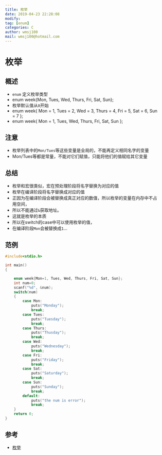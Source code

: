 ```yaml
---
title: 枚举
date: 2019-04-23 22:28:08	
modify: 
tag: [enum]
categories: C 
author: wmsj100
mail: wmsj100@hotmail.com
---
```


# 枚举

## 概述
- `enum` 定义枚举类型
- enum week{Mon, Tues, Wed, Thurs, Fri, Sat, Sun};
- 枚举默认值从`0`开始
- enum week{ Mon = 1, Tues = 2, Wed = 3, Thurs = 4, Fri = 5, Sat = 6, Sun = 7 };
- enum week{ Mon = 1, Tues, Wed, Thurs, Fri, Sat, Sun };

## 注意
- 枚举列表中的`Mon/Tues`等这些变量是全局的，不能再定义相同名字的变量
- Mon/Tues等都是常量，不能对它们赋值，只能将他们的值赋给其它变量

## 总结
- 枚举和宏很类似，宏在预处理阶段将名字替换为对应的值
- 枚举在编译阶段将名字替换成对应的值
- 正因为在编译阶段会被替换成真正对应的数值，所以枚举的变量在内存中不占用空间，
- 所以不能通过`&`获取地址。
- 这就是枚举的本质
- 所以在switch的case中可以使用枚举的值，
- 在编译阶段`Mon`会被替换成`1`...

## 范例
```c
#include<stdio.h>

int main()
{

    enum week{Mon=1, Tues, Wed, Thurs, Fri, Sat, Sun};
    int num=0;
    scanf("%d", &num);
    switch(num)
    {
        case Mon:
            puts("Monday");
            break;
        case Tues:
            puts("Tuesday");
            break;
        case Thurs:
            puts("Thusday");
            break;
        case Wed:
            puts("Wednesday");
            break;
        case Fri:
            puts("Friday");
            break;
        case Sat:
            puts("Saturday");
            break;
        case Sun:
            puts("Sunday");
            break;
        default:
            puts("the num is error");
            break;
    }
    return 0;
}
```

## 参考
- [枚举](http://c.biancheng.net/cpp/html/99.html)
